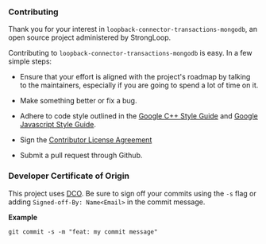 ### Contributing ###

Thank you for your interest in `loopback-connector-transactions-mongodb`, an open source project
administered by StrongLoop.

Contributing to `loopback-connector-transactions-mongodb` is easy. In a few simple steps:

* Ensure that your effort is aligned with the project's roadmap by
    talking to the maintainers, especially if you are going to spend a
    lot of time on it.

* Make something better or fix a bug.

* Adhere to code style outlined in the [Google C++ Style Guide][] and
    [Google Javascript Style Guide][].

* Sign the [Contributor License Agreement](https://cla.strongloop.com/agreements/strongloop/loopback-connector-transactions-mongodb)

* Submit a pull request through Github.

### Developer Certificate of Origin

This project uses [DCO](https://developercertificate.org/). Be sure to sign off
your commits using the `-s` flag or adding `Signed-off-By: Name<Email>` in the
commit message.

**Example**

```
git commit -s -m "feat: my commit message"
```

[Google C++ Style Guide]: https://google.github.io/styleguide/cppguide.html
[Google Javascript Style Guide]: https://google.github.io/styleguide/javascriptguide.xml
